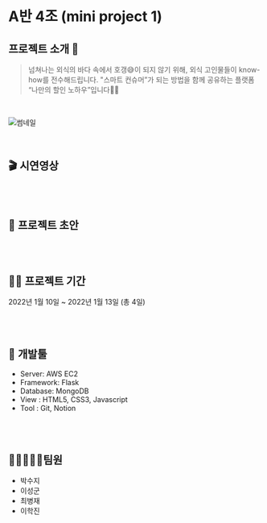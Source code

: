 # A반 4조 (mini project 1)

## 프로젝트 소개 🍚

> 넘쳐나는 외식의 바다 속에서 호갱😅이 되지 않기 위해, 외식 고인물들이 know-how를 전수해드립니다.
>"스마트 컨슈머”가 되는 방법을 함께 공유하는 플랫폼 “나만의 할인 노하우”입니다💪🏻


<br/>

![썸네일](https://img1.daumcdn.net/thumb/R1280x0/?scode=mtistory2&fname=https%3A%2F%2Fblog.kakaocdn.net%2Fdn%2FXX6hG%2FbtrqAVNLAnj%2FAxRyj8bcH5H2xpO7iF7aa0%2Fimg.png)

<br/>

## 🎬 시연영상

<br/>
<br/>

## 🎨 프로젝트 초안


<br/>
<br/>

## 👨‍💻 프로젝트 기간

2022년 1월 10일 ~ 2022년 1월 13일 (총 4일)

<br/>
<br/>

## 🔨 개발툴

-   Server: AWS EC2
-   Framework: Flask
-   Database: MongoDB
-   View : HTML5, CSS3, Javascript
-   Tool : Git, Notion

<br/>
<br/>

## 👨🏻‍🤝‍👨🏻팀원

-   박수지
-   이성군
-   최병재
-   이학진

<br/>
<br/>
